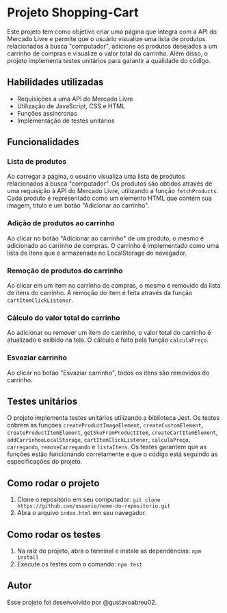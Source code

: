 # Projeto Shopping-Cart

Este projeto tem como objetivo criar uma página que integra com a API do Mercado Livre e permite que o usuário visualize uma lista de produtos relacionados à busca "computador", adicione os produtos desejados a um carrinho de compras e visualize o valor total do carrinho. Além disso, o projeto implementa testes unitários para garantir a qualidade do código.

## Habilidades utilizadas

- Requisições a uma API do Mercado Livre
- Utilização de JavaScript, CSS e HTML
- Funções assíncronas
- Implementação de testes unitários

## Funcionalidades

### Lista de produtos

Ao carregar a página, o usuário visualiza uma lista de produtos relacionados à busca "computador". Os produtos são obtidos através de uma requisição à API do Mercado Livre, utilizando a função `fetchProducts`. Cada produto é representado como um elemento HTML que contém sua imagem, título e um botão "Adicionar ao carrinho". 

### Adição de produtos ao carrinho

Ao clicar no botão "Adicionar ao carrinho" de um produto, o mesmo é adicionado ao carrinho de compras. O carrinho é implementado como uma lista de itens que é armazenada no LocalStorage do navegador. 

### Remoção de produtos do carrinho

Ao clicar em um item no carrinho de compras, o mesmo é removido da lista de itens do carrinho. A remoção do item é feita através da função `cartItemClickListener`. 

### Cálculo do valor total do carrinho

Ao adicionar ou remover um item do carrinho, o valor total do carrinho é atualizado e exibido na tela. O cálculo é feito pela função `calculaPreço`.

### Esvaziar carrinho

Ao clicar no botão "Esvaziar carrinho", todos os itens são removidos do carrinho. 

## Testes unitários

O projeto implementa testes unitários utilizando a biblioteca Jest. Os testes cobrem as funções `createProductImageElement`, `createCustomElement`, `createProductItemElement`, `getSkuFromProductItem`, `createCartItemElement`, `addCarrinhoeLocalStorage`, `cartItemClickListener`, `calculaPreço`, `carregando`, `removeCarregando` e `listaItens`. Os testes garantem que as funções estão funcionando corretamente e que o código está seguindo as especificações do projeto. 

## Como rodar o projeto

1. Clone o repositório em seu computador: `git clone https://github.com/usuario/nome-do-repositorio.git`
2. Abra o arquivo `index.html` em seu navegador.

## Como rodar os testes

1. Na raiz do projeto, abra o terminal e instale as dependências: `npm install`
2. Execute os testes com o comando: `npm test`

## Autor

Esse projeto foi desenvolvido por @gustavoabreu02.